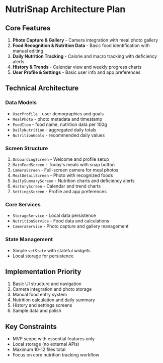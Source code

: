 # NutriSnap Architecture Plan

## Core Features
1. **Photo Capture & Gallery** - Camera integration with meal photo gallery
2. **Food Recognition & Nutrition Data** - Basic food identification with manual editing
3. **Daily Nutrition Tracking** - Calorie and macro tracking with deficiency alerts
4. **History & Trends** - Calendar view and weekly progress charts
5. **User Profile & Settings** - Basic user info and app preferences

## Technical Architecture

### Data Models
- `UserProfile` - user demographics and goals
- `MealPhoto` - photo metadata and timestamp
- `FoodItem` - food name, nutrition data per 100g
- `DailyNutrition` - aggregated daily totals
- `NutritionGoals` - recommended daily values

### Screen Structure
1. `OnboardingScreen` - Welcome and profile setup
2. `MainFeedScreen` - Today's meals with snap button
3. `CameraScreen` - Full-screen camera for meal photos
4. `MealDetailScreen` - Photo with recognized foods
5. `DailySummaryScreen` - Nutrition charts and deficiency alerts
6. `HistoryScreen` - Calendar and trend charts
7. `SettingsScreen` - Profile and app preferences

### Core Services
- `StorageService` - Local data persistence
- `NutritionService` - Food data and calculations
- `CameraService` - Photo capture and gallery management

### State Management
- Simple `setState` with stateful widgets
- Local storage for persistence

## Implementation Priority
1. Basic UI structure and navigation
2. Camera integration and photo storage
3. Manual food entry system
4. Nutrition calculation and daily summary
5. History and settings screens
6. Sample data and polish

## Key Constraints
- MVP scope with essential features only
- Local storage (no external APIs)
- Maximum 10-12 files total
- Focus on core nutrition tracking workflow